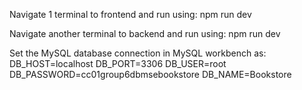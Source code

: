 Navigate 1 terminal to frontend and run using: npm run dev

Navigate another terminal to backend and run using: npm run dev

Set the MySQL database connection in MySQL workbench as:
DB_HOST=localhost
DB_PORT=3306
DB_USER=root
DB_PASSWORD=cc01group6dbmsebookstore
DB_NAME=Bookstore